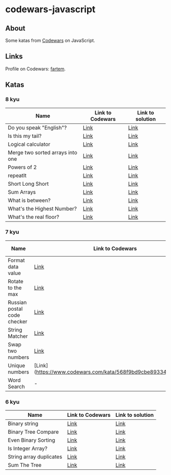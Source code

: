 # codewars-javascript 

## About

Some katas from [Codewars](https://www.codewars.com) on JavaScript.

## Links

Profile on Codewars: [fartem](https://www.codewars.com/users/fartem).

## Katas

### 8 kyu

| Name | Link to Codewars | Link to solution |
| --- | --- | --- |
| Do you speak "English"? | [Link](https://www.codewars.com/kata/58dbdccee5ee8fa2f9000058) | [Link](./src/kyu8/doyouspeakenglish.js) |
| Is this my tail? | [Link](https://www.codewars.com/kata/56f695399400f5d9ef000af5) | [Link](./src/kyu8/isthismytail.js) |
| Logical calculator | [Link](https://www.codewars.com/kata/57096af70dad013aa200007b) | [Link](./src/kyu8/logicalcalculator.js) |
| Merge two sorted arrays into one | [Link](https://www.codewars.com/kata/5899642f6e1b25935d000161) | [Link](./src/kyu8/mergetwosortedarraysintoone.js) |
| Powers of 2 | [Link](https://www.codewars.com/kata/57a083a57cb1f31db7000028) | [Link](./src/kyu8/powersof2.js) |
| repeatIt | [Link](https://www.codewars.com/kata/557af9418895e44de7000053) | [Link](./src/kyu8/repeatIt.js) |
| Short Long Short | [Link](https://www.codewars.com/kata/50654ddff44f800200000007) | [Link](./src/kyu8/shortlongshort.js) |
| Sum Arrays | [Link](https://www.codewars.com/kata/53dc54212259ed3d4f00071c) | [Link](./src/kyu8/sumarrays.js) |
| What is between? | [Link](https://www.codewars.com/kata/55ecd718f46fba02e5000029) | [Link](./src/kyu8/whatisbetween.js) |
| What's the Highest Number? | [Link](https://www.codewars.com/kata/595fdfe5ada6db9061000036) | [Link](./src/kyu8/whatshighestnumber.js) |
| What's the real floor? | [Link](https://www.codewars.com/kata/574b3b1599d8f897470018f6) | [Link](./src/kyu8/whatstherealfloor.js) |


### 7 kyu

| Name | Link to Codewars | Link to solution |
| --- | --- | --- |
| Format data value | [Link](https://www.codewars.com/kata/5a329fc9b6cfd7e8320000c9) | [Link](./src/kyu7/formatdatavalue.js) |
| Rotate to the max | [Link](https://www.codewars.com/kata/579fa665bb9944f9340005d2) | [Link](./src/kyu7/rotatetothemax.js) |
| Russian postal code checker | [Link](https://www.codewars.com/kata/552e45cc30b0dbd01100001a) | [Link](./src/kyu7/russianpostalcodechecker.js) |
| String Matcher | [Link](https://www.codewars.com/kata/565ce4ab24ef4aee6a000074) | [Link](./src/kyu7/stringmatcher.js) |
| Swap two numbers | [Link](https://www.codewars.com/kata/586ed14c35396d912100049a) | [Link](./src/kyu7/swaptwonumbers.js) |
| Unique numbers | [Link](https://www.codewars.com/kata/568f9bd9cbe89334c900000c() | [Link](./src/kyu7/uniquenumbers.js) |
| Word Search | - | [Link](./src/kyu7/wordsearch.js) |

### 6 kyu

| Name | Link to Codewars | Link to solution |
| --- | --- | --- |
| Binary string | [Link](https://www.codewars.com/kata/52654ea8e218b83553000666) | [Link](./src/kyu6/binarystring.js) |
| Binary Tree Compare | [Link](https://www.codewars.com/kata/55847fcd3e7dadc9f800005f) | [Link](./src/kyu6/binarytreecompare.js) |
| Even Binary Sorting | [Link](https://www.codewars.com/kata/582bbdbcc190132e3e0001f3) | [Link](./src/kyu6/evenbinarysorting.js) |
| Is Integer Array? | [Link](https://www.codewars.com/kata/52a112d9488f506ae7000b95) | [Link](./src/kyu6/isintegerarray.js) |
| String array duplicates | [Link](https://www.codewars.com/kata/59f08f89a5e129c543000069) | [Link](./src/kyu6/stringarraduplicates.js) |
| Sum The Tree | [Link](https://www.codewars.com/kata/5800580f8f7ddaea13000025) | [Link](./src/kyu6/sumthetree.js) |
